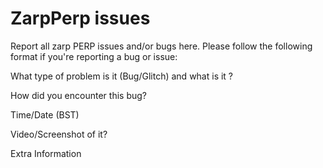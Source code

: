 # ZarpPerp issues
Report all zarp PERP issues and/or bugs here.
Please follow the following format if you're reporting a bug or issue:

What type of problem is it (Bug/Glitch) and what is it ?

How did you encounter this bug?

Time/Date (BST)

Video/Screenshot of it?

Extra Information

